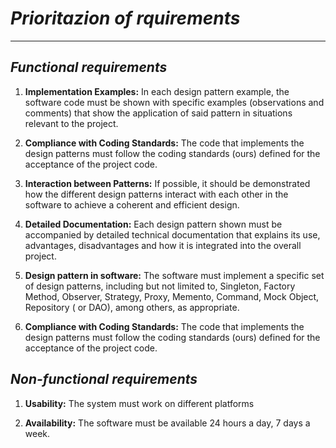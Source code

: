 # _**Prioritazion of rquirements**_

<hr>

## _**Functional requirements**_


1. **Implementation Examples:** In each design pattern example, the software code must be shown with specific examples (observations and comments) that show the application of said pattern in situations relevant to the project.

2. **Compliance with Coding Standards:** The code that implements the design patterns must follow the coding standards (ours) defined for the acceptance of the project code.

3. **Interaction between Patterns:** If possible, it should be demonstrated how the different design patterns interact with each other in the software to achieve a coherent and efficient design.


4. **Detailed Documentation:** Each design pattern shown must be accompanied by detailed technical documentation that explains its use, advantages, disadvantages and how it is integrated into the overall project.

5. **Design pattern in software:** The software must implement a specific set of design patterns, including but not limited to, Singleton, Factory Method, Observer, Strategy, Proxy, Memento, Command, Mock Object, Repository ( or DAO), among others, as appropriate.




5. **Compliance with Coding Standards:** The code that implements the design patterns must follow the coding standards (ours) defined for the acceptance of the project code.

## _**Non-functional requirements**_

1. **Usability:** The system must work on different platforms

2. **Availability:** The software must be available 24 hours a day, 7 days a week.
